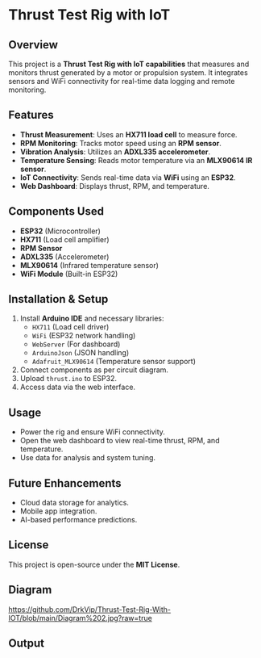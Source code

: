 # Thrust Test Rig with IoT

## Overview
This project is a **Thrust Test Rig with IoT capabilities** that measures and monitors thrust generated by a motor or propulsion system. It integrates sensors and WiFi connectivity for real-time data logging and remote monitoring.

## Features
- **Thrust Measurement**: Uses an **HX711 load cell** to measure force.
- **RPM Monitoring**: Tracks motor speed using an **RPM sensor**.
- **Vibration Analysis**: Utilizes an **ADXL335 accelerometer**.
- **Temperature Sensing**: Reads motor temperature via an **MLX90614 IR sensor**.
- **IoT Connectivity**: Sends real-time data via **WiFi** using an **ESP32**.
- **Web Dashboard**: Displays thrust, RPM, and temperature.

## Components Used
- **ESP32** (Microcontroller)
- **HX711** (Load cell amplifier)
- **RPM Sensor**
- **ADXL335** (Accelerometer)
- **MLX90614** (Infrared temperature sensor)
- **WiFi Module** (Built-in ESP32)

## Installation & Setup
1. Install **Arduino IDE** and necessary libraries:
   - `HX711` (Load cell driver)
   - `WiFi` (ESP32 network handling)
   - `WebServer` (For dashboard)
   - `ArduinoJson` (JSON handling)
   - `Adafruit_MLX90614` (Temperature sensor support)
2. Connect components as per circuit diagram.
3. Upload `thrust.ino` to ESP32.
4. Access data via the web interface.

## Usage
- Power the rig and ensure WiFi connectivity.
- Open the web dashboard to view real-time thrust, RPM, and temperature.
- Use data for analysis and system tuning.

## Future Enhancements
- Cloud data storage for analytics.
- Mobile app integration.
- AI-based performance predictions.

## License
This project is open-source under the **MIT License**.

## Diagram
https://github.com/DrkVip/Thrust-Test-Rig-With-IOT/blob/main/Diagram%202.jpg?raw=true

## Output


